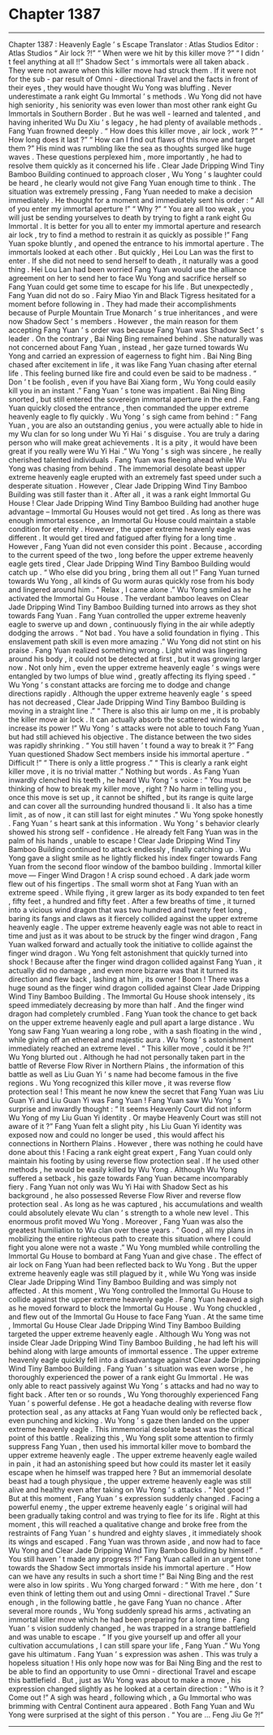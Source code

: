 
# Chapter 1387


---

Chapter 1387 : Heavenly Eagle ’ s Escape
Translator :
Atlas Studios
Editor :
Atlas Studios
“ Air lock ?!”
“ When were we hit by this killer move ?”
“ I didn ’ t feel anything at all !!”
Shadow Sect ’ s immortals were all taken aback .
They were not aware when this killer move had struck them . If it were not for the sub - par result of Omni - directional Travel and the facts in front of their eyes , they would have thought Wu Yong was bluffing .
Never underestimate a rank eight Gu Immortal ’ s methods .
Wu Yong did not have high seniority , his seniority was even lower than most other rank eight Gu Immortals in Southern Border .
But he was well - learned and talented , and having inherited Wu Du Xiu ’ s legacy , he had plenty of available methods .
Fang Yuan frowned deeply .
“ How does this killer move , air lock , work ?”
“ How long does it last ?”
“ How can I find out flaws of this move and target them ?”
His mind was rumbling like the sea as thoughts surged like huge waves . These questions perplexed him , more importantly , he had to resolve them quickly as it concerned his life .
Clear Jade Dripping Wind Tiny Bamboo Building continued to approach closer , Wu Yong ’ s laughter could be heard , he clearly would not give Fang Yuan enough time to think .
The situation was extremely pressing , Fang Yuan needed to make a decision immediately .
He thought for a moment and immediately sent his order : “ All of you enter my immortal aperture !”
“ Why ?”
“ You are all too weak , you will just be sending yourselves to death by trying to fight a rank eight Gu Immortal . It is better for you all to enter my immortal aperture and research air lock , try to find a method to restrain it as quickly as possible !” Fang Yuan spoke bluntly , and opened the entrance to his immortal aperture .
The immortals looked at each other .
But quickly , Hei Lou Lan was the first to enter . If she did not need to send herself to death , it naturally was a good thing . Hei Lou Lan had been worried Fang Yuan would use the alliance agreement on her to send her to face Wu Yong and sacrifice herself so Fang Yuan could get some time to escape for his life . But unexpectedly , Fang Yuan did not do so .
Fairy Miao Yin and Black Tigress hesitated for a moment before following in .
They had made their accomplishments because of Purple Mountain True Monarch ’ s true inheritances , and were now Shadow Sect ’ s members . However , the main reason for them accepting Fang Yuan ’ s order was because Fang Yuan was Shadow Sect ’ s leader .
On the contrary , Bai Ning Bing remained behind .
She naturally was not concerned about Fang Yuan , instead , her gaze turned towards Wu Yong and carried an expression of eagerness to fight him .
Bai Ning Bing chased after excitement in life , it was like Fang Yuan chasing after eternal life . This feeling burned like fire and could even be said to be madness .
“ Don ’ t be foolish , even if you have Bai Xiang form , Wu Yong could easily kill you in an instant .” Fang Yuan ’ s tone was impatient .
Bai Ning Bing snorted , but still entered the sovereign immortal aperture in the end .
Fang Yuan quickly closed the entrance , then commanded the upper extreme heavenly eagle to fly quickly .
Wu Yong ’ s sigh came from behind : “ Fang Yuan , you are also an outstanding genius , you were actually able to hide in my Wu clan for so long under Wu Yi Hai ’ s disguise . You are truly a daring person who will make great achievements . It is a pity , it would have been great if you really were Wu Yi Hai .”
Wu Yong ’ s sigh was sincere , he really cherished talented individuals .
Fang Yuan was fleeing ahead while Wu Yong was chasing from behind .
The immemorial desolate beast upper extreme heavenly eagle erupted with an extremely fast speed under such a desperate situation .
However , Clear Jade Dripping Wind Tiny Bamboo Building was still faster than it .
After all , it was a rank eight Immortal Gu House !
Clear Jade Dripping Wind Tiny Bamboo Building had another huge advantage – Immortal Gu Houses would not get tired .
As long as there was enough immortal essence , an Immortal Gu House could maintain a stable condition for eternity .
However , the upper extreme heavenly eagle was different .
It would get tired and fatigued after flying for a long time .
However , Fang Yuan did not even consider this point .
Because , according to the current speed of the two , long before the upper extreme heavenly eagle gets tired , Clear Jade Dripping Wind Tiny Bamboo Building would catch up .
“ Who else did you bring , bring them all out !” Fang Yuan turned towards Wu Yong , all kinds of Gu worm auras quickly rose from his body and lingered around him .
“ Relax , I came alone .” Wu Yong smiled as he activated the Immortal Gu House .
The verdant bamboo leaves on Clear Jade Dripping Wind Tiny Bamboo Building turned into arrows as they shot towards Fang Yuan .
Fang Yuan controlled the upper extreme heavenly eagle to swerve up and down , continuously flying in the air while adeptly dodging the arrows .
“ Not bad . You have a solid foundation in flying . This enslavement path skill is even more amazing .” Wu Yong did not stint on his praise .
Fang Yuan realized something wrong .
Light wind was lingering around his body , it could not be detected at first , but it was growing larger now .
Not only him , even the upper extreme heavenly eagle ’ s wings were entangled by two lumps of blue wind , greatly affecting its flying speed .
“ Wu Yong ’ s constant attacks are forcing me to dodge and change directions rapidly . Although the upper extreme heavenly eagle ’ s speed has not decreased , Clear Jade Dripping Wind Tiny Bamboo Building is moving in a straight line .”
“ There is also this air lump on me , it is probably the killer move air lock . It can actually absorb the scattered winds to increase its power !”
Wu Yong ’ s attacks were not able to touch Fang Yuan , but had still achieved his objective .
The distance between the two sides was rapidly shrinking .
“ You still haven ’ t found a way to break it ?” Fang Yuan questioned Shadow Sect members inside his immortal aperture .
“ Difficult !”
“ There is only a little progress .”
“ This is clearly a rank eight killer move , it is no trivial matter .”
Nothing but words .
As Fang Yuan inwardly clenched his teeth , he heard Wu Yong ’ s voice : “ You must be thinking of how to break my killer move , right ? No harm in telling you , once this move is set up , it cannot be shifted , but its range is quite large and can cover all the surrounding hundred thousand li . It also has a time limit , as of now , it can still last for eight minutes .”
Wu Yong spoke honestly .
Fang Yuan ’ s heart sank at this information .
Wu Yong ’ s behavior clearly showed his strong self - confidence . He already felt Fang Yuan was in the palm of his hands , unable to escape !
Clear Jade Dripping Wind Tiny Bamboo Building continued to attack endlessly , finally catching up .
Wu Yong gave a slight smile as he lightly flicked his index finger towards Fang Yuan from the second floor window of the bamboo building .
Immortal killer move — Finger Wind Dragon !
A crisp sound echoed .
A dark jade worm flew out of his fingertips .
The small worm shot at Fang Yuan with an extreme speed .
While flying , it grew larger as its body expanded to ten feet , fifty feet , a hundred and fifty feet .
After a few breaths of time , it turned into a vicious wind dragon that was two hundred and twenty feet long , baring its fangs and claws as it fiercely collided against the upper extreme heavenly eagle .
The upper extreme heavenly eagle was not able to react in time and just as it was about to be struck by the finger wind dragon , Fang Yuan walked forward and actually took the initiative to collide against the finger wind dragon .
Wu Yong felt astonishment that quickly turned into shock !
Because after the finger wind dragon collided against Fang Yuan , it actually did no damage , and even more bizarre was that it turned its direction and flew back , lashing at him , its owner !
Boom !
There was a huge sound as the finger wind dragon collided against Clear Jade Dripping Wind Tiny Bamboo Building .
The Immortal Gu House shook intensely , its speed immediately decreasing by more than half .
And the finger wind dragon had completely crumbled .
Fang Yuan took the chance to get back on the upper extreme heavenly eagle and pull apart a large distance .
Wu Yong saw Fang Yuan wearing a long robe , with a sash floating in the wind , while giving off an ethereal and majestic aura . Wu Yong ’ s astonishment immediately reached an extreme level .
“ This killer move , could it be ?!” Wu Yong blurted out .
Although he had not personally taken part in the battle of Reverse Flow River in Northern Plains , the information of this battle as well as Liu Guan Yi ’ s name had become famous in the five regions .
Wu Yong recognized this killer move , it was reverse flow protection seal !
This meant he now knew the secret that Fang Yuan was Liu Guan Yi and Liu Guan Yi was Fang Yuan !
Fang Yuan saw Wu Yong ’ s surprise and inwardly thought : “ It seems Heavenly Court did not inform Wu Yong of my Liu Guan Yi identity . Or maybe Heavenly Court was still not aware of it ?”
Fang Yuan felt a slight pity , his Liu Guan Yi identity was exposed now and could no longer be used , this would affect his connections in Northern Plains .
However , there was nothing he could have done about this !
Facing a rank eight great expert , Fang Yuan could only maintain his footing by using reverse flow protection seal . If he used other methods , he would be easily killed by Wu Yong .
Although Wu Yong suffered a setback , his gaze towards Fang Yuan became incomparably fiery .
Fang Yuan not only was Wu Yi Hai with Shadow Sect as his background , he also possessed Reverse Flow River and reverse flow protection seal . As long as he was captured , his accumulations and wealth could absolutely elevate Wu clan ’ s strength to a whole new level .
This enormous profit moved Wu Yong .
Moreover , Fang Yuan was also the greatest humiliation to Wu clan over these years .
“ Good , all my plans in mobilizing the entire righteous path to create this situation where I could fight you alone were not a waste .” Wu Yong mumbled while controlling the Immortal Gu House to bombard at Fang Yuan and give chase .
The effect of air lock on Fang Yuan had been reflected back to Wu Yong . But the upper extreme heavenly eagle was still plagued by it , while Wu Yong was inside Clear Jade Dripping Wind Tiny Bamboo Building and was simply not affected .
At this moment , Wu Yong controlled the Immortal Gu House to collide against the upper extreme heavenly eagle .
Fang Yuan heaved a sigh as he moved forward to block the Immortal Gu House .
Wu Yong chuckled , and flew out of the Immortal Gu House to face Fang Yuan .
At the same time , Immortal Gu House Clear Jade Dripping Wind Tiny Bamboo Building targeted the upper extreme heavenly eagle .
Although Wu Yong was not inside Clear Jade Dripping Wind Tiny Bamboo Building , he had left his will behind along with large amounts of immortal essence .
The upper extreme heavenly eagle quickly fell into a disadvantage against Clear Jade Dripping Wind Tiny Bamboo Building .
Fang Yuan ’ s situation was even worse , he thoroughly experienced the power of a rank eight Gu Immortal .
He was only able to react passively against Wu Yong ’ s attacks and had no way to fight back .
After ten or so rounds , Wu Yong thoroughly experienced Fang Yuan ’ s powerful defense . He got a headache dealing with reverse flow protection seal , as any attacks at Fang Yuan would only be reflected back , even punching and kicking .
Wu Yong ’ s gaze then landed on the upper extreme heavenly eagle .
This immemorial desolate beast was the critical point of this battle .
Realizing this , Wu Yong split some attention to firmly suppress Fang Yuan , then used his immortal killer move to bombard the upper extreme heavenly eagle .
The upper extreme heavenly eagle wailed in pain , it had an astonishing speed but how could its master let it easily escape when he himself was trapped here ?
But an immemorial desolate beast had a tough physique , the upper extreme heavenly eagle was still alive and healthy even after taking on Wu Yong ’ s attacks .
“ Not good !” But at this moment , Fang Yuan ’ s expression suddenly changed .
Facing a powerful enemy , the upper extreme heavenly eagle ’ s original will had been gradually taking control and was trying to flee for its life . Right at this moment , this will reached a qualitative change and broke free from the restraints of Fang Yuan ’ s hundred and eighty slaves , it immediately shook its wings and escaped .
Fang Yuan was thrown aside , and now had to face Wu Yong and Clear Jade Dripping Wind Tiny Bamboo Building by himself .
“ You still haven ’ t made any progress ?!” Fang Yuan called in an urgent tone towards the Shadow Sect immortals inside his immortal aperture .
“ How can we have any results in such a short time !” Bai Ning Bing and the rest were also in low spirits .
Wu Yong charged forward : “ With me here , don ’ t even think of letting them out and using Omni - directional Travel .”
Sure enough , in the following battle , he gave Fang Yuan no chance .
After several more rounds , Wu Yong suddenly spread his arms , activating an immortal killer move which he had been preparing for a long time .
Fang Yuan ’ s vision suddenly changed , he was trapped in a strange battlefield and was unable to escape .
“ If you give yourself up and offer all your cultivation accumulations , I can still spare your life , Fang Yuan .” Wu Yong gave his ultimatum .
Fang Yuan ’ s expression was ashen .
This was truly a hopeless situation !
His only hope now was for Bai Ning Bing and the rest to be able to find an opportunity to use Omni - directional Travel and escape this battlefield .
But , just as Wu Yong was about to make a move , his expression changed slightly as he looked at a certain direction : “ Who is it ? Come out !”
A sigh was heard , following which , a Gu Immortal who was brimming with Central Continent aura appeared .
Both Fang Yuan and Wu Yong were surprised at the sight of this person .
“ You are … Feng Jiu Ge ?!”

---

